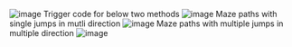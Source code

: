 ![image](https://user-images.githubusercontent.com/87923556/138418219-1b8ab961-187f-4f38-ab0c-91093276edf3.png)
Trigger code for below two methods
![image](https://user-images.githubusercontent.com/87923556/138419022-faaab243-2046-4716-a54a-f4724dc97ecf.png)
Maze paths with single jumps in mutli direction
![image](https://user-images.githubusercontent.com/87923556/138419192-b653bc44-19c7-479e-9117-bd076c98d774.png)
Maze paths with multiple jumps in multiple direction
![image](https://user-images.githubusercontent.com/87923556/138418629-20d1d55f-df49-46c1-89cc-79aa6501fadc.png)



